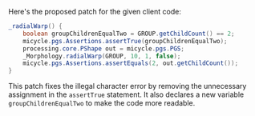 Here's the proposed patch for the given client code:

```java
_radialWarp() {
    boolean groupChildrenEqualTwo = GROUP.getChildCount() == 2;
    micycle.pgs.Assertions.assertTrue(groupChildrenEqualTwo);
    processing.core.PShape out = micycle.pgs.PGS;
    _Morphology.radialWarp(GROUP, 10, 1, false);
    micycle.pgs.Assertions.assertEquals(2, out.getChildCount());
}
```

This patch fixes the illegal character error by removing the unnecessary assignment in the `assertTrue` statement. It also declares a new variable `groupChildrenEqualTwo` to make the code more readable.